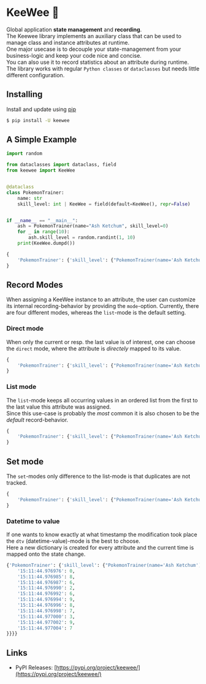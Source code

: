 # KeeWee 🥝

Global application **state management** and **recording**.  
The Keewee library implements an auxiliary class that can be used to manage class and instance attributes at runtime.  
One major usecase is to decouple your state-management from your business-logic
and keep your code nice and concise.  
You can also use it to record statistics about an attribute during runtime.  
The library works with regular `Python classes` or `dataclasses` but needs little different configuration.

## Installing

Install and update using [pip](https://pypi.org/project/keewee/)

````bash
$ pip install -U keewee
````

## A Simple Example

````python
import random

from dataclasses import dataclass, field
from keewee import KeeWee


@dataclass
class PokemonTrainer:
    name: str
    skill_level: int | KeeWee = field(default=KeeWee(), repr=False)


if __name__ == "__main__":
    ash = PokemonTrainer(name="Ash Ketchum", skill_level=0)
    for _ in range(10):
        ash.skill_level = random.randint(1, 10)
    print(KeeWee.dumpd())
````

```python
{
    'PokemonTrainer': {'skill_level': {"PokemonTrainer(name='Ash Ketchum')": [0, 5, 9, 6, 3, 6, 10, 8, 4, 2, 9]}}
}
```

## Record Modes

When assigning a KeeWee instance to an attribute,
the user can customize its internal recording-behavior by providing the `mode`-option.
Currently, there are four different modes, whereas the `list`-mode is the default setting.

### Direct mode

When only the current or resp. the last value is of interest, one can choose the `direct` mode,
where the attribute is _directely_ mapped
to its value.

````python
{
    'PokemonTrainer': {'skill_level': {"PokemonTrainer(name='Ash Ketchum')": 3}}
}
````

### List mode

The `list`-mode keeps all occurring values in an ordered list from the first to the last value this attribute was assigned.  
Since this use-case is probably the _most_ common it is also chosen to be the *default* record-behavior.

```python
{
    'PokemonTrainer': {'skill_level': {"PokemonTrainer(name='Ash Ketchum')": [0, 5, 9, 6, 3, 6, 10, 8, 4, 2, 9]}}
}
```

## Set mode

The `set`-modes only difference to the list-mode is that duplicates are not tracked.

```python
{
    'PokemonTrainer': {'skill_level': {"PokemonTrainer(name='Ash Ketchum')": {0, 2, 3, 5, 7, 9}}}
}
```

### Datetime to value

If one wants to know exactly at what timestamp the modification took place the `dtv` (datetime-value)-mode is the best to choose.  
Here a new dictionary is created for every attribute and the current time is mapped onto the state change.

````python
{'PokemonTrainer': {'skill_level': {"PokemonTrainer(name='Ash Ketchum')": {
    '15:11:44.976976': 0,
    '15:11:44.976985': 8,
    '15:11:44.976987': 6,
    '15:11:44.976990': 2,
    '15:11:44.976992': 6,
    '15:11:44.976994': 9,
    '15:11:44.976996': 8,
    '15:11:44.976998': 7,
    '15:11:44.977000': 3,
    '15:11:44.977002': 9,
    '15:11:44.977004': 7
}}}}
````

## Links

- PyPI Releases: [https://pypi.org/project/keewee/](https://pypi.org/project/keewee/)